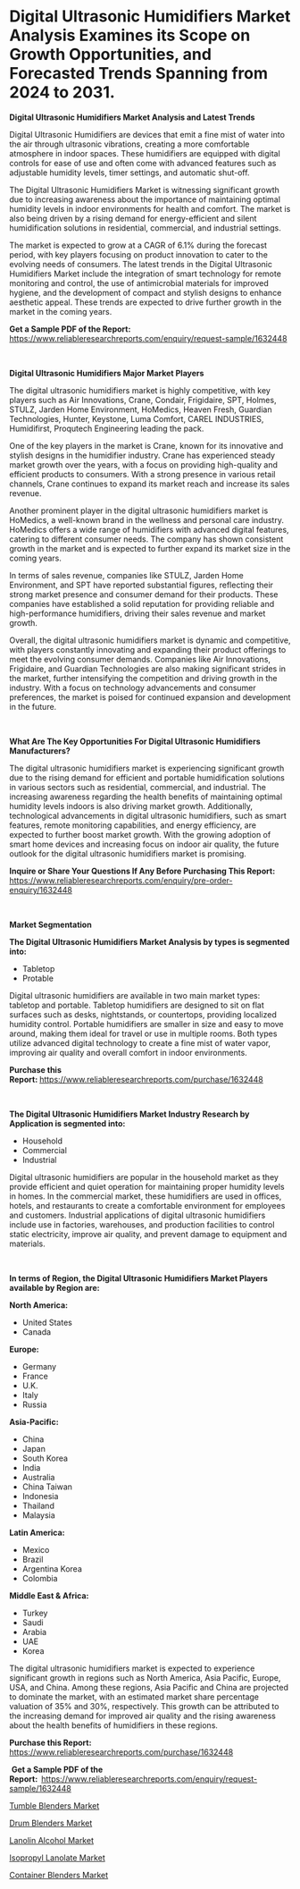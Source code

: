<p><h1>Digital Ultrasonic Humidifiers Market Analysis Examines its Scope on Growth Opportunities, and Forecasted Trends Spanning from 2024 to 2031.</h1></p><p><strong>Digital Ultrasonic Humidifiers Market Analysis and Latest Trends</strong></p>
<p><p>Digital Ultrasonic Humidifiers are devices that emit a fine mist of water into the air through ultrasonic vibrations, creating a more comfortable atmosphere in indoor spaces. These humidifiers are equipped with digital controls for ease of use and often come with advanced features such as adjustable humidity levels, timer settings, and automatic shut-off.</p><p>The Digital Ultrasonic Humidifiers Market is witnessing significant growth due to increasing awareness about the importance of maintaining optimal humidity levels in indoor environments for health and comfort. The market is also being driven by a rising demand for energy-efficient and silent humidification solutions in residential, commercial, and industrial settings.</p><p>The market is expected to grow at a CAGR of 6.1% during the forecast period, with key players focusing on product innovation to cater to the evolving needs of consumers. The latest trends in the Digital Ultrasonic Humidifiers Market include the integration of smart technology for remote monitoring and control, the use of antimicrobial materials for improved hygiene, and the development of compact and stylish designs to enhance aesthetic appeal. These trends are expected to drive further growth in the market in the coming years.</p></p>
<p><strong>Get a Sample PDF of the Report:&nbsp;</strong> <a href="https://www.reliableresearchreports.com/enquiry/request-sample/1632448">https://www.reliableresearchreports.com/enquiry/request-sample/1632448</a></p>
<p>&nbsp;</p>
<p><strong>Digital Ultrasonic Humidifiers Major Market Players</strong></p>
<p><p>The digital ultrasonic humidifiers market is highly competitive, with key players such as Air Innovations, Crane, Condair, Frigidaire, SPT, Holmes, STULZ, Jarden Home Environment, HoMedics, Heaven Fresh, Guardian Technologies, Hunter, Keystone, Luma Comfort, CAREL INDUSTRIES, Humidifirst, Proqutech Engineering leading the pack.</p><p>One of the key players in the market is Crane, known for its innovative and stylish designs in the humidifier industry. Crane has experienced steady market growth over the years, with a focus on providing high-quality and efficient products to consumers. With a strong presence in various retail channels, Crane continues to expand its market reach and increase its sales revenue.</p><p>Another prominent player in the digital ultrasonic humidifiers market is HoMedics, a well-known brand in the wellness and personal care industry. HoMedics offers a wide range of humidifiers with advanced digital features, catering to different consumer needs. The company has shown consistent growth in the market and is expected to further expand its market size in the coming years.</p><p>In terms of sales revenue, companies like STULZ, Jarden Home Environment, and SPT have reported substantial figures, reflecting their strong market presence and consumer demand for their products. These companies have established a solid reputation for providing reliable and high-performance humidifiers, driving their sales revenue and market growth.</p><p>Overall, the digital ultrasonic humidifiers market is dynamic and competitive, with players constantly innovating and expanding their product offerings to meet the evolving consumer demands. Companies like Air Innovations, Frigidaire, and Guardian Technologies are also making significant strides in the market, further intensifying the competition and driving growth in the industry. With a focus on technology advancements and consumer preferences, the market is poised for continued expansion and development in the future.</p></p>
<p>&nbsp;</p>
<p><strong>What Are The Key Opportunities For Digital Ultrasonic Humidifiers Manufacturers?</strong></p>
<p><p>The digital ultrasonic humidifiers market is experiencing significant growth due to the rising demand for efficient and portable humidification solutions in various sectors such as residential, commercial, and industrial. The increasing awareness regarding the health benefits of maintaining optimal humidity levels indoors is also driving market growth. Additionally, technological advancements in digital ultrasonic humidifiers, such as smart features, remote monitoring capabilities, and energy efficiency, are expected to further boost market growth. With the growing adoption of smart home devices and increasing focus on indoor air quality, the future outlook for the digital ultrasonic humidifiers market is promising.</p></p>
<p><strong>Inquire or Share Your Questions If Any Before Purchasing This Report:</strong> <a href="https://www.reliableresearchreports.com/enquiry/pre-order-enquiry/1632448">https://www.reliableresearchreports.com/enquiry/pre-order-enquiry/1632448</a></p>
<p>&nbsp;</p>
<p><strong>Market Segmentation</strong></p>
<p><strong>The Digital Ultrasonic Humidifiers Market Analysis by types is segmented into:</strong></p>
<p><ul><li>Tabletop</li><li>Protable</li></ul></p>
<p><p>Digital ultrasonic humidifiers are available in two main market types: tabletop and portable. Tabletop humidifiers are designed to sit on flat surfaces such as desks, nightstands, or countertops, providing localized humidity control. Portable humidifiers are smaller in size and easy to move around, making them ideal for travel or use in multiple rooms. Both types utilize advanced digital technology to create a fine mist of water vapor, improving air quality and overall comfort in indoor environments.</p></p>
<p><strong>Purchase this Report:&nbsp;</strong><a href="https://www.reliableresearchreports.com/purchase/1632448">https://www.reliableresearchreports.com/purchase/1632448</a></p>
<p>&nbsp;</p>
<p><strong>The Digital Ultrasonic Humidifiers Market Industry Research by Application is segmented into:</strong></p>
<p><ul><li>Household</li><li>Commercial</li><li>Industrial</li></ul></p>
<p><p>Digital ultrasonic humidifiers are popular in the household market as they provide efficient and quiet operation for maintaining proper humidity levels in homes. In the commercial market, these humidifiers are used in offices, hotels, and restaurants to create a comfortable environment for employees and customers. Industrial applications of digital ultrasonic humidifiers include use in factories, warehouses, and production facilities to control static electricity, improve air quality, and prevent damage to equipment and materials.</p></p>
<p>&nbsp;</p>
<p><strong>In terms of Region, the Digital Ultrasonic Humidifiers Market Players available by Region are:</strong></p>
<p>
    <p> <strong> North America: </strong>
        <ul>
            <li>United States</li>
            <li>Canada</li>
        </ul>
        </p> 
    <p> <strong> Europe: </strong>
        <ul>
            <li>Germany</li>
            <li>France</li>
            <li>U.K.</li>
            <li>Italy</li>
            <li>Russia</li>
        </ul>
        </p> 
    <p> <strong> Asia-Pacific: </strong>
        <ul>
            <li>China</li>
            <li>Japan</li>
            <li>South Korea</li>
            <li>India</li>
            <li>Australia</li>
            <li>China Taiwan</li>
            <li>Indonesia</li>
            <li>Thailand</li>
            <li>Malaysia</li>
        </ul>
        </p> 
    <p> <strong> Latin America: </strong>
        <ul>
            <li>Mexico</li>
            <li>Brazil</li>
            <li>Argentina Korea</li>
            <li>Colombia</li>
        </ul>
        </p> 
    <p> <strong> Middle East & Africa: </strong>
        <ul>
            <li>Turkey</li>
            <li>Saudi</li>
            <li>Arabia</li>
            <li>UAE</li>
            <li>Korea</li>
        </ul>
    </p>
    </p>
<p><p>The digital ultrasonic humidifiers market is expected to experience significant growth in regions such as North America, Asia Pacific, Europe, USA, and China. Among these regions, Asia Pacific and China are projected to dominate the market, with an estimated market share percentage valuation of 35% and 30%, respectively. This growth can be attributed to the increasing demand for improved air quality and the rising awareness about the health benefits of humidifiers in these regions.</p></p>
<p><strong>Purchase this Report: </strong><a href="https://www.reliableresearchreports.com/purchase/1632448">https://www.reliableresearchreports.com/purchase/1632448</a></p>
<p>&nbsp;<strong>Get a Sample PDF of the Report:&nbsp;&nbsp;</strong><a href="https://www.reliableresearchreports.com/enquiry/request-sample/1632448">https://www.reliableresearchreports.com/enquiry/request-sample/1632448</a></p>
<p><strong></strong></p>
<p><p><a href="https://extreme-scabiosa-c81.notion.site/Tumble-Blenders-Market-Size-2024-2031-Global-Industrial-Analysis-Key-Geographical-Regions-Market-99ff0529c78b43a5a6f4c7d4f52579e8">Tumble Blenders Market</a></p><p><a href="https://adventurous-uranium-ef9.notion.site/Drum-Blenders-Market-Research-Report-Unlocks-Analysis-on-the-Market-Financial-Status-Market-Size-a-59f21dfc0d4d4316965b0321e6bccd2a">Drum Blenders Market</a></p><p><a href="https://view.publitas.com/reportprime-1/lanolin-alcohol-market-size-growing-and-forecasted-for-period-from-2024-2031-and-provides-complete-market-analysis-of-this-market/">Lanolin Alcohol Market</a></p><p><a href="https://view.publitas.com/reportprime-1/decoding-the-isopropyl-lanolate-market-a-deep-dive-into-the-latest-market-trends-market-segmentation-and-competitive-analysis/">Isopropyl Lanolate Market</a></p><p><a href="https://carnation-joke-41f.notion.site/Container-Blenders-Market-Research-Report-Unlocks-Analysis-on-the-Market-Financial-Status-Market-Si-1b951c6f18c24f08ab7a32fe1a599e5d">Container Blenders Market</a></p></p>